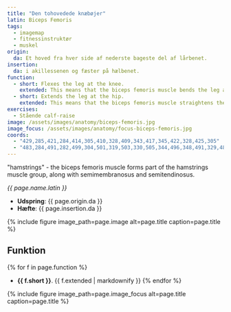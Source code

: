 ```yaml
---
title: "Den tohovedede knæbøjer"
latin: Biceps Femoris
tags:
  - imagemap
  - fitnessinstruktør
  - muskel
origin: 
  da: Et hoved fra hver side af nederste bageste del af lårbenet.
insertion: 
  da: i akillessenen og fæster på hælbenet.
function: 
  - short: Flexes the leg at the knee.
    extended: This means that the biceps femoris muscle bends the leg at the knee joint such that there is a decrease in the angle between the lower leg and the upper leg.
  - short: Extends the leg at the hip.
    extended: This means that the biceps femoris muscle straightens the hip joint such that there is an increase in the angle between the upper leg and the torso.
exercises:
  - Stående calf-raise
image: /assets/images/anatomy/biceps-femoris.jpg
image_focus: /assets/images/anatomy/focus-biceps-femoris.jpg
coords:
  - "429,285,421,284,414,305,410,328,409,343,417,345,422,328,425,305"
  - "483,284,491,282,499,304,501,319,503,330,505,344,496,348,491,329,487,301"
---
```


"hamstrings" - the biceps femoris muscle forms part of the hamstrings muscle group, along with semimembranosus and semitendinosus.

_{{ page.name.latin }}_

- **Udspring**: {{ page.origin.da }}
- **Hæfte**: {{ page.insertion.da }}

{% include figure image_path=page.image alt=page.title caption=page.title %}

## Funktion

{% for f in page.function %}
- **{{ f.short }}**.
  {{ f.extended | markdownify }}
{% endfor %}

{% include figure image_path=page.image_focus alt=page.title caption=page.title %}
